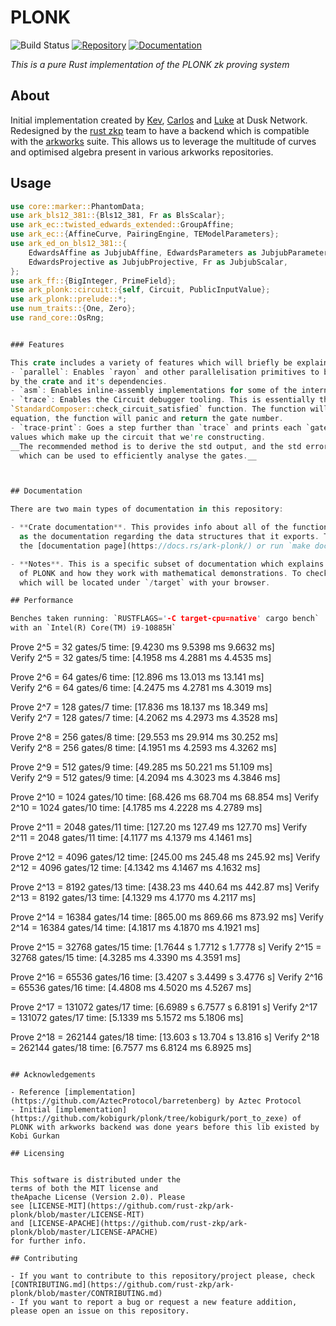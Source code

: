 # PLONK
![Build Status](https://github.com/rust-zkp/ark-plonk/workflows/Continuous%20integration/badge.svg)
[![Repository](https://img.shields.io/badge/github-plonk-blueviolet?logo=github)](https://github.com/rust-zkp/ark-plonk)
[![Documentation](https://img.shields.io/badge/docs-plonk-blue?logo=rust)](https://docs.rs/plonk/)


_This is a pure Rust implementation of the PLONK zk proving system_


## About
Initial implementation created by [Kev](https://github.com/kevaundray), [Carlos](https://github.com/CPerezz) and [Luke](https://github.com/LukePearson1) at Dusk Network.
Redesigned by the [rust zkp](https://github.com/rust-zkp) team to have a backend which is compatible with the [arkworks](https://github.com/arkworks-rs) suite. This allows us to leverage the multitude of curves
and optimised algebra present in various arkworks repositories.

## Usage
```rust
use core::marker::PhantomData;
use ark_bls12_381::{Bls12_381, Fr as BlsScalar};
use ark_ec::twisted_edwards_extended::GroupAffine;
use ark_ec::{AffineCurve, PairingEngine, TEModelParameters};
use ark_ed_on_bls12_381::{
    EdwardsAffine as JubjubAffine, EdwardsParameters as JubjubParameters,
    EdwardsProjective as JubjubProjective, Fr as JubjubScalar,
};
use ark_ff::{BigInteger, PrimeField};
use ark_plonk::circuit::{self, Circuit, PublicInputValue};
use ark_plonk::prelude::*;
use num_traits::{One, Zero};
use rand_core::OsRng;


### Features

This crate includes a variety of features which will briefly be explained below:
- `parallel`: Enables `rayon` and other parallelisation primitives to be used and speed up some of the algorithms used
by the crate and it's dependencies.
- `asm`: Enables inline-assembly implementations for some of the internal algorithms and primitives used by the `arkworks` dependencies of the crate.
- `trace`: Enables the Circuit debugger tooling. This is essentially the capability of using the
`StandardComposer::check_circuit_satisfied` function. The function will output information about each circuit gate until one of the gates does not satisfy the equation, or there are no more gates. If there is an unsatisfied gate
equation, the function will panic and return the gate number.
- `trace-print`: Goes a step further than `trace` and prints each `gate` component data, giving a clear overview of all the
values which make up the circuit that we're constructing.
__The recommended method is to derive the std output, and the std error, and then place them in text file
  which can be used to efficiently analyse the gates.__



## Documentation

There are two main types of documentation in this repository:

- **Crate documentation**. This provides info about all of the functions that the library provides, as well
  as the documentation regarding the data structures that it exports. To check this, please feel free to go to
  the [documentation page](https://docs.rs/ark-plonk/) or run `make doc` or `make doc-internal`.

- **Notes**. This is a specific subset of documentation which explains the key mathematical concepts
  of PLONK and how they work with mathematical demonstrations. To check it, run `make doc` and open the resulting docs,
  which will be located under `/target` with your browser.

## Performance

Benches taken running: `RUSTFLAGS='-C target-cpu=native' cargo bench`
with an `Intel(R) Core(TM) i9-10885H`
```
Prove 2^5 = 32 gates/5  time:   [9.4230 ms 9.5398 ms 9.6632 ms]                                  
Verify 2^5 = 32 gates/5 time:   [4.1958 ms 4.2881 ms 4.4535 ms]                                    

Prove 2^6 = 64 gates/6  time:   [12.896 ms 13.013 ms 13.141 ms]                                  
Verify 2^6 = 64 gates/6 time:   [4.2475 ms 4.2781 ms 4.3019 ms]                                    

Prove 2^7 = 128 gates/7 time:   [17.836 ms 18.137 ms 18.349 ms]                                   
Verify 2^7 = 128 gates/7 time:   [4.2062 ms 4.2973 ms 4.3528 ms]

Prove 2^8 = 256 gates/8 time:   [29.553 ms 29.914 ms 30.252 ms]                                   
Verify 2^8 = 256 gates/8 time:   [4.1951 ms 4.2593 ms 4.3262 ms]

Prove 2^9 = 512 gates/9 time:   [49.285 ms 50.221 ms 51.109 ms]                                   
Verify 2^9 = 512 gates/9 time:   [4.2094 ms 4.3023 ms 4.3846 ms]

Prove 2^10 = 1024 gates/10 time:   [68.426 ms 68.704 ms 68.854 ms]
Verify 2^10 = 1024 gates/10 time:   [4.1785 ms 4.2228 ms 4.2789 ms]

Prove 2^11 = 2048 gates/11 time:   [127.20 ms 127.49 ms 127.70 ms]
Verify 2^11 = 2048 gates/11 time:   [4.1177 ms 4.1379 ms 4.1461 ms]

Prove 2^12 = 4096 gates/12 time:   [245.00 ms 245.48 ms 245.92 ms]
Verify 2^12 = 4096 gates/12 time:   [4.1342 ms 4.1467 ms 4.1632 ms]

Prove 2^13 = 8192 gates/13 time:   [438.23 ms 440.64 ms 442.87 ms]
Verify 2^13 = 8192 gates/13 time:   [4.1329 ms 4.1770 ms 4.2117 ms]

Prove 2^14 = 16384 gates/14 time:   [865.00 ms 869.66 ms 873.92 ms]
Verify 2^14 = 16384 gates/14 time:   [4.1817 ms 4.1870 ms 4.1921 ms]

Prove 2^15 = 32768 gates/15 time:   [1.7644 s 1.7712 s 1.7778 s]
Verify 2^15 = 32768 gates/15 time:   [4.3285 ms 4.3390 ms 4.3591 ms]

Prove 2^16 = 65536 gates/16 time:   [3.4207 s 3.4499 s 3.4776 s]
Verify 2^16 = 65536 gates/16 time:   [4.4808 ms 4.5020 ms 4.5267 ms]

Prove 2^17 = 131072 gates/17 time:   [6.6989 s 6.7577 s 6.8191 s]
Verify 2^17 = 131072 gates/17 time:   [5.1339 ms 5.1572 ms 5.1806 ms]

Prove 2^18 = 262144 gates/18 time:   [13.603 s 13.704 s 13.816 s]
Verify 2^18 = 262144 gates/18 time:   [6.7577 ms 6.8124 ms 6.8925 ms]
```

## Acknowledgements

- Reference [implementation](https://github.com/AztecProtocol/barretenberg) by Aztec Protocol
- Initial [implementation](https://github.com/kobigurk/plonk/tree/kobigurk/port_to_zexe) of PLONK with arkworks backend was done years before this lib existed by Kobi Gurkan

## Licensing


This software is distributed under the 
terms of both the MIT license and 
theApache License (Version 2.0). Please 
see [LICENSE-MIT](https://github.com/rust-zkp/ark-plonk/blob/master/LICENSE-MIT) 
and [LICENSE-APACHE](https://github.com/rust-zkp/ark-plonk/blob/master/LICENSE-APACHE) 
for further info.

## Contributing

- If you want to contribute to this repository/project please, check [CONTRIBUTING.md](https://github.com/rust-zkp/ark-plonk/blob/master/CONTRIBUTING.md)
- If you want to report a bug or request a new feature addition, please open an issue on this repository.
